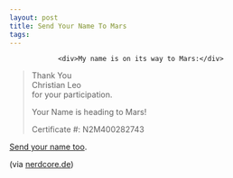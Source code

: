 ```yaml
---
layout: post
title: Send Your Name To Mars
tags:
---
```



                <div>My name is on its way to Mars:</div>
<blockquote>
<div>Thank You</div>
<div>Christian Leo</div>
for your participation.

Your Name is heading to Mars!
<div>Certificate #: N2M400282743</div></blockquote>
<div><a href="http://mars9.jpl.nasa.gov/msl/participate/sendyourname/index.cfm">Send your name too</a>.</div>
<p>(via <a href="http://www.nerdcore.de/wp/2009/07/16/rene-walter-of-mars/">nerdcore.de</a>)</p>
